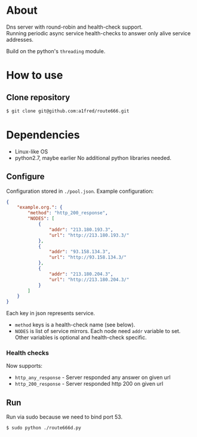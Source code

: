 # About
Dns server with round-robin and health-check support.  
Running periodic async service health-checks to answer only alive service addresses.

Build on the python's `threading` module.

# How to use
## Clone repository
```bash
$ git clone git@github.com:a1fred/route666.git
```

# Dependencies
* Linux-like OS
* python2.7, maybe earlier
No additional python libraries needed.

## Configure
Configuration stored in `./pool.json`.
Example configuration:
```json
{
    "example.org.": {
        "method": "http_200_response",
        "NODES": [
            {
                "addr": "213.180.193.3",
                "url": "http://213.180.193.3/"
            },
            {
                "addr": "93.158.134.3",
                "url": "http://93.158.134.3/"
            },
            {
                "addr": "213.180.204.3",
                "url": "http://213.180.204.3/"
            }
        ]
    }
}
```

Each key in json represents service. 
* `method` keys is a health-check name (see below). 
* `NODES` is list of service mirrors. Each node need `addr` variable to set. Other variables is optional and health-check specific.

### Health checks
Now supports:
* `http_any_response` - Server responded any answer on given url
* `http_200_response` - Server responded http 200 on given url

## Run
Run via sudo because we need to bind port 53.

```bash
$ sudo python ./route666d.py
```
